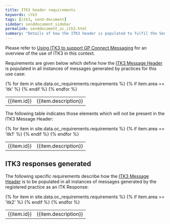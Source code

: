 ```yaml
---
title: ITK3 header requirements
keywords: itk3
tags: [itk3, send-document]
sidebar: senddocument_sidebar
permalink: senddocument_oc_itk3.html
summary: "Details of how the ITK3 header is populated to fulfil the Send Consultation Report use case"
---
```


Please refer to [Using ITK3 to support GP Connect Messaging](integration_itk3.html) for an overview of the use of ITK3 in this context.

Requirements are given below which define how the [ITK3 Message Header](https://fhir.nhs.uk/STU3/StructureDefinition/ITK-MessageHeader-2) is populated in all instances of messages generated by practices for this use case:

<table class="requirement-box">
  {% for item in site.data.oc_requirements.requirements %}
  {% if item.area == 'itk' %}
  <tr>
    <td id="{{item.id}}">{{item.id}}</td>
    <td>{{item.description}}</td>
  </tr>
  {% endif %}
  {% endfor %}
</table>

The following table indicates those elements which will not be present in the ITK3 Message Header:

<table class="requirement-box">
  {% for item in site.data.oc_requirements.requirements %}
  {% if item.area == 'itk1' %}
  <tr>
    <td id="{{item.id}}">{{item.id}}</td>
    <td>{{item.description}}</td>
  </tr>
  {% endif %}
  {% endfor %}
</table>


## ITK3 responses generated ##

The following specific requirements describe how the [ITK3 Message Header](https://fhir.nhs.uk/STU3/StructureDefinition/ITK-MessageHeader-2) is to be populated in all instances of messages generated by the registered practice as an ITK Response:


<table class="requirement-box">
  {% for item in site.data.oc_requirements.requirements %}
  {% if item.area == 'itk2' %}
  <tr>
    <td id="{{item.id}}">{{item.id}}</td>
    <td>{{item.description}}</td>
  </tr>
  {% endif %}
  {% endfor %}
</table>
